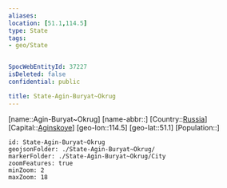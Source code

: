 ```yaml
---
aliases: 
location: [51.1,114.5]
type: State
tags:
- geo/State


SpocWebEntityId: 37227
isDeleted: false
confidential: public

title: State-Agin-Buryat~Okrug
---
```

[name::Agin-Buryat~Okrug]
[name-abbr::]
[Country::[Russia](geo/Continent/Europe/Russia.md)]
[Capital::[Aginskoye](geo/Continent/Europe/Russia/City/Aginskoye.md)]
[geo-lon::114.5]
[geo-lat::51.1]
[Population::]



```leaflet
id: State-Agin-Buryat~Okrug
geojsonFolder: ./State-Agin-Buryat~Okrug/
markerFolder: ./State-Agin-Buryat~Okrug/City
zoomFeatures: true 
minZoom: 2 
maxZoom: 18
```


